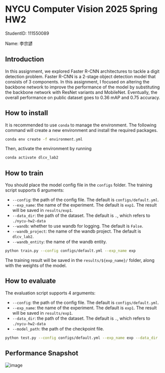 # NYCU Computer Vision 2025 Spring HW2

StudentID: 111550089

Name: 李宗諺

## Introduction

In this assignment, we explored Faster R-CNN architectures to tackle a digit detection problem. Faster R-CNN is a 2-stage object detection model that consists of 3 components. In this assignment, I focused on altering the backbone network to improve the performance of the model by substituting the backbone network with ResNet variants and MobileNet. Eventually, the overall performance on public dataset goes to 0.36 mAP and 0.75 accuracy.

## How to install

It is recommended to use `conda` to manage the environment. The following command will create a new environment and install the required packages.

```bash
conda env create -f environment.yml
```

Then, activate the environment by running

```bash
conda activate dlcv_lab2
```

## How to train

You should place the model config file in the `configs` folder. The training script supports 6 arguments:
- `--config`: the path of the config file. The default is `configs/default.yml`.
- `--exp_name`: the name of the experiment. The default is `exp1`. The result will be saved in `results/exp1`.
- `--data_dir`: the path of the dataset. The default is `.`, which refers to `./nycu-hw2-data`
- `--wandb`: whether to use wandb for logging. The default is `False`.
- `--wandb_project`: the name of the wandb project. The default is `dlcv_lab2`.
- `--wandb_entity`: the name of the wandb entity.

```bash
python train.py --config configs/default.yml --exp_name exp
```

The training result will be saved in the `results/${exp_name}/` folder, along with the weights of the model.

## How to evaluate

The evaluation script supports 4 arguments:
- `--config`: the path of the config file. The default is `configs/default.yml`.
- `--exp_name`: the name of the experiment. The default is `exp1`. The result will be saved in `results/exp1`.
- `--data_dir`: the path of the dataset. The default is `.`, which refers to `./nycu-hw2-data`
- `--model_path`: the path of the checkpoint file.

```bash
python test.py --config configs/default.yml --exp_name exp --data_dir . --model_path results/${exp_name}/checkpoints/best_model.pth
```

## Performance Snapshot

![image](https://github.com/user-attachments/assets/53c7b62e-ddcf-4e4b-9461-31e80db682dc)
